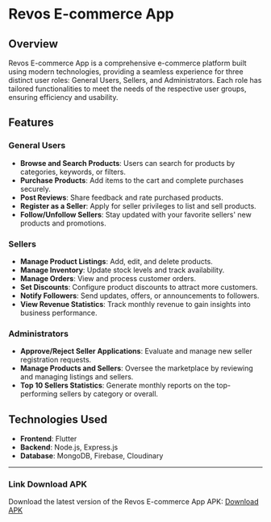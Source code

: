# Revos E-commerce App

## Overview
Revos E-commerce App is a comprehensive e-commerce platform built using modern technologies, providing a seamless experience for three distinct user roles: General Users, Sellers, and Administrators. Each role has tailored functionalities to meet the needs of the respective user groups, ensuring efficiency and usability.

## Features

### General Users
- **Browse and Search Products**: Users can search for products by categories, keywords, or filters.
- **Purchase Products**: Add items to the cart and complete purchases securely.
- **Post Reviews**: Share feedback and rate purchased products.
- **Register as a Seller**: Apply for seller privileges to list and sell products.
- **Follow/Unfollow Sellers**: Stay updated with your favorite sellers' new products and promotions.

### Sellers
- **Manage Product Listings**: Add, edit, and delete products.
- **Manage Inventory**: Update stock levels and track availability.
- **Manage Orders**: View and process customer orders.
- **Set Discounts**: Configure product discounts to attract more customers.
- **Notify Followers**: Send updates, offers, or announcements to followers.
- **View Revenue Statistics**: Track monthly revenue to gain insights into business performance.

### Administrators
- **Approve/Reject Seller Applications**: Evaluate and manage new seller registration requests.
- **Manage Products and Sellers**: Oversee the marketplace by reviewing and managing listings and sellers.
- **Top 10 Sellers Statistics**: Generate monthly reports on the top-performing sellers by category or overall.

## Technologies Used
- **Frontend**: Flutter
- **Backend**: Node.js, Express.js
- **Database**: MongoDB, Firebase, Cloudinary

---
### Link Download APK
Download the latest version of the Revos E-commerce App APK:
[Download APK](https://drive.google.com/file/d/1AtGugnK8D8GRCiz3xx7frYbMTgZsFWmB/view?usp=drive_link)
